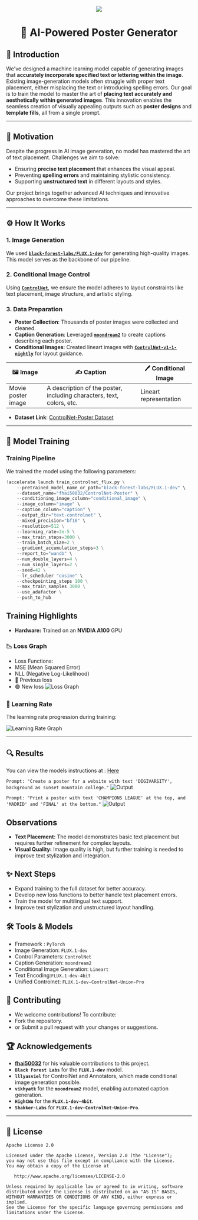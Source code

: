 <p align="center">
    <img src="https://readme-typing-svg.demolab.com/?lines=🚀%20Teaching%20Diffusion%20Models%20to%20Write;&font=Fira%20Code&align=center&width=1000&height=80&color=f2m358&vCenter=true&pause=6000&size=40" />
</p>

<h1 align="center">🎨 AI-Powered Poster Generator</h1>

## 🌟 **Introduction**

We've designed a machine learning model capable of generating images that **accurately incorporate specified text or lettering within the image**. Existing image-generation models often struggle with proper text placement, either misplacing the text or introducing spelling errors. Our goal is to train the model to master the art of **placing text accurately and aesthetically within generated images**. This innovation enables the seamless creation of visually appealing outputs such as **poster designs** and **template fills**, all from a single prompt.

---

## 🚀 **Motivation**
Despite the progress in AI image generation, no model has mastered the art of text placement. Challenges we aim to solve:
- Ensuring **precise text placement** that enhances the visual appeal.
- Preventing **spelling errors** and maintaining stylistic consistency.
- Supporting **unstructured text** in different layouts and styles.

Our project brings together advanced AI techniques and innovative approaches to overcome these limitations.

---

## ⚙️ **How It Works**

### **1. Image Generation**
We used **[`black-forest-labs/FLUX.1-dev`](https://huggingface.co/black-forest-labs/FLUX.1-dev)** for generating high-quality images. This model serves as the backbone of our pipeline.

### **2. Conditional Image Control**
Using **[`ControlNet`](https://github.com/lllyasviel/ControlNet)**, we ensure the model adheres to layout constraints like text placement, image structure, and artistic styling.

### **3. Data Preparation**
- **Poster Collection**: Thousands of poster images were collected and cleaned.
- **Caption Generation**: Leveraged **[`moondream2`](https://huggingface.co/vikhyatk/moondream2)** to create captions describing each poster.
- **Conditional Images**: Created lineart images with **[`ControlNet-v1-1-nightly`](https://github.com/lllyasviel/ControlNet-v1-1-nightly/blob/main/README.md#controlnet-11-lineart)** for layout guidance.

| **🖼️ Image**        | **✍️ Caption**                                                             | **🖊️ Conditional Image**     |
|----------------------|---------------------------------------------------------------------------|-------------------------------|
| Movie poster image   | A description of the poster, including characters, text, colors, etc.    | Lineart representation        |

- **Dataset Link**: [ControlNet-Poster Dataset](https://huggingface.co/datasets/fhai50032/ControlNet-Poster)

---

## 🧠 **Model Training**

### **Training Pipeline**
We trained the model using the following parameters:

```python
!accelerate launch train_controlnet_flux.py \
    --pretrained_model_name_or_path="black-forest-labs/FLUX.1-dev" \
    --dataset_name="fhai50032/ControlNet-Poster" \
    --conditioning_image_column="conditional_image" \
    --image_column="image" \
    --caption_column="caption" \
    --output_dir="text-controlnet" \
    --mixed_precision="bf16" \
    --resolution=512 \
    --learning_rate=3e-5 \
    --max_train_steps=3000 \
    --train_batch_size=2 \
    --gradient_accumulation_steps=3 \
    --report_to="wandb" \
    --num_double_layers=4 \
    --num_single_layers=2 \
    --seed=42 \
    --lr_scheduler "cosine" \
    --checkpointing_steps 100 \
    --max_train_samples 3000 \
    --use_adafactor \
    --push_to_hub
```
## Training Highlights
- **Hardware:** Trained on an **NVIDIA A100** GPU
### **📉 Loss Graph**
- Loss Functions:
- MSE (Mean Squared Error)
- NLL (Negative Log-Likelihood)
- 🔵 Previous loss
- 🟢 New loss 
![Loss Graph](test_imgs/loss.jpg)

### **🧭 Learning Rate**
The learning rate progression during training:

![Learning Rate Graph](test_imgs/learning_rate.jpg)

---
  
## 🔍 Results
You can view the models instructions at : <a href ="https://huggingface.co/fhai50032/flux-controlnet-1000">Here</a>

`Prompt: "Create a poster for a website with text 'DIGIVARSITY', background as sunset mountain college."`
![Output](test_imgs/output.png) 

`Prompt: "Print a poster with text 'CHAMPIONS LEAGUE' at the top, and 'MADRID' and 'FINAL' at the bottom."`
![Output](test_imgs/champions.png) 

## Observations
- **Text Placement:** The model demonstrates basic text placement but requires further refinement for complex layouts.
- **Visual Quality:** Image quality is high, but further training is needed to improve text stylization and integration.
  
## ✨ Next Steps
- Expand training to the full dataset for better accuracy.
- Develop new loss functions to better handle text placement errors.
- Train the model for multilingual text support.
- Improve text stylization and unstructured layout handling.
  
## 🛠️ Tools & Models
- Framework : `PyTorch`
- Image Generation: `FLUX.1-dev`
- Control Parameters: `ControlNet`
- Caption Generation: `moondream2`
- Conditional Image Generation: `Lineart`
- Text Encoding:`FLUX.1-dev-4bit`
- Unified Controlnet: `FLUX.1-dev-ControlNet-Union-Pro`
  
## 🤝 Contributing
- We welcome contributions! To contribute:
- Fork the repository.
- or Submit a pull request with your changes or suggestions.
  
## 🏆 Acknowledgements
- **[fhai50032](https://github.com/IsNoobgrammer)** for his valuable contributions to this project.
- **`Black Forest Labs`** for the **`FLUX.1-dev`** model.  
- **`lllyasviel`** for ControlNet and Annotators, which made conditional image generation possible.  
- **`vikhyatk`** for the **`moondream2`** model, enabling automated caption generation.
- **`HighCWu`** for the **`FLUX.1-dev-4bit`**.
- **`Shakker-Labs`** for **`FLUX.1-dev-ControlNet-Union-Pro`**.

---

## 📜 License

```text
Apache License 2.0

Licensed under the Apache License, Version 2.0 (the "License");
you may not use this file except in compliance with the License.
You may obtain a copy of the License at

   http://www.apache.org/licenses/LICENSE-2.0

Unless required by applicable law or agreed to in writing, software
distributed under the License is distributed on an "AS IS" BASIS,
WITHOUT WARRANTIES OR CONDITIONS OF ANY KIND, either express or implied.
See the License for the specific language governing permissions and
limitations under the License.

